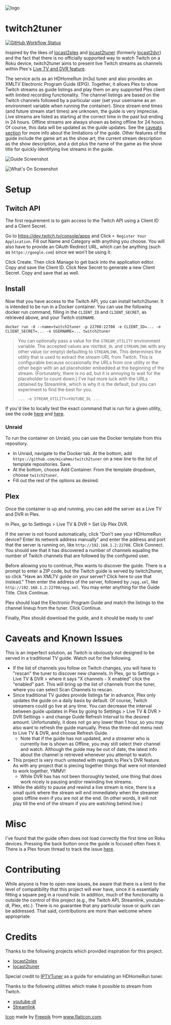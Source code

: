 ![logo](https://raw.githubusercontent.com/micahmo/twitch2tuner/master/twitch2tuner-icon.png)

# twitch2tuner

[![GitHub Workflow Status](https://img.shields.io/github/actions/workflow/status/micahmo/twitch2tuner/docker-image.yml)](https://github.com/micahmo/twitch2tuner/pkgs/container/twitch2tuner)

Inspired by the likes of [locast2plex](https://github.com/tgorgdotcom/locast2plex) and [locast2tuner](https://github.com/wouterdebie/locast2tuner) (formerly [locast2dvr](https://github.com/wouterdebie/locast2dvr)) and the fact that there is no officially supported way to watch Twitch on a Roku device, twitch2tuner aims to present live Twitch streams as channels within Plex's [Live TV and DVR feature](https://support.plex.tv/articles/225877347-live-tv-dvr/).

The service acts as an HDHomeRun (m3u) tuner and also provides an XMLTV Electronic Program Guide (EPG). Together, it allows Plex to show Twitch streams as guide listings and play them on any supported Plex client with limited recording functionality. The channel listings are based on the Twitch channels followed by a particular user (set your username as an environment variable when running the container). Since stream end times (and future stream start times) are unknown, the guide is very imprecise. Live streams are listed as starting at the correct time in the past but ending in 24 hours. Offline streams are always shown as being offline for 24 hours. Of course, this data will be updated as the guide updates. See the [caveats section](https://github.com/micahmo/twitch2tuner#caveats-and-known-issues) for more info about the limitations of the guide. Other features of the guide include the game art as the show art, the current stream description as the show description, and a dot plus the name of the game as the show title for quickly identifying live streams in the guide.

![Guide Screenshot](https://user-images.githubusercontent.com/7417301/120251579-00b58380-c250-11eb-92dc-f06aca69cd40.png)

![What's On Screenshot](https://user-images.githubusercontent.com/7417301/120251580-014e1a00-c250-11eb-8a6a-4639025f7c1b.png)

# Setup

## Twitch API

The first requirement is to gain access to the Twitch API using a Client ID and a Client Secret.

Go to https://dev.twitch.tv/console/apps and Click `+ Register Your Application`. Fill out Name and Category with anything you choose. You will also have to provide an OAuth Redirect URL, which can be anything (such as `https://google.com`) since we won't be using it.

Click Create. Then click Manage to get back into the application editor. Copy and save the Client ID. Click New Secret to generate a new Client Secret. Copy and save that as well.

## Install

Now that you have access to the Twitch API, you can install twitch2tuner. It is intended to be run in a Docker container.
You can use the following docker run command, filling in the `CLIENT_ID` and `CLIENT_SECRET`, as retrieved above, and your Twitch `USERNAME`.
```
docker run -d --name=twitch2tuner -p 22708:22708 -e CLIENT_ID=... -e CLIENT_SECRET=... -e USERNAME=... twitch2tuner
```

> You can optionally pass a value for the `STREAM_UTILITY` environment variable. The accepted values are `YOUTBUE_DL` and `STREAMLINK` with any other value (or empty) defaulting to `STREAMLINK`. This determines the utility that is used to extract the stream URL from Twitch. This is configurable because occasionally the URLs from one utility or the other begin with an ad placeholder embedded at the beginning of the stream. (Fortunately, there is no ad, but it is annoying to wait for the placeholder to count down.) I've had more luck with the URLs obtained by Streamlink, which is why it is the default, but you can experiment to find the best for you.
> ```
> ... -e STREAM_UTILITY=YOUTUBE_DL ...
> ```

If you'd like to locally test the exact command that is run for a given utility, see the code [here](https://github.com/micahmo/twitch2tuner/blob/cf30f3e12c4906e7e0eb422cf86e9acef384d52a/twitch2tuner/StreamUtility.cs#L71) and [here](https://github.com/micahmo/twitch2tuner/blob/cf30f3e12c4906e7e0eb422cf86e9acef384d52a/twitch2tuner/StreamUtility.cs#L49).

### Unraid

To run the container on Unraid, you can use the Docker template from this repository.
* In Unraid, navigate to the Docker tab. At the bottom, add `https://github.com/micahmo/twitch2tuner` on a new line to the list of template repositories. Save.
* At the bottom, choose Add Container. From the template dropdown, choose `twitch2tuner`.
* Fill out the rest of the options as desired.

## Plex

Once the container is up and running, you can add the server as a Live TV and DVR in Plex.

In Plex, go to Settings > Live TV & DVR > Set Up Plex DVR.

If the server is not found automatically, click "Don't see your HDHomeRun device? Enter its network address manually" and enter the address and port that the server is running on, like `http://192.168.1.2:22708`. Click Connect. You should see that it has discovered a number of channels equaling the number of Twitch channels that are followed by the configured user.

Before allowing you to continue, Plex wants to discover the guide. There is a prompt to enter a ZIP code, but the Twitch guide is served by twitch2tuner, so click "Have an XMLTV guide on your server? Click here to use that instead." Then enter the address of the server, followed by `/epg.xml`, like `http://192.168.1.2:22708/epg.xml`. You may enter anything for the Guide Title. Click Continue.

Plex should load the Electronic Program Guide and match the listings to the channel lineup from the tuner. Click Continue.

Finally, Plex should download the guide, and it should be ready to use!

# Caveats and Known Issues

This is an imperfect solution, as Twitch is obviously not designed to be served in a traditional TV guide. Watch out for the following.
 - If the list of channels you follow on Twitch changes, you will have to "rescan" the tuner to discover new channels. In Plex, go to Settings > Live TV & DVR > where it says "X channels - X enabled" click the "enabled" part. This will bring up the list of channels from the tuner, where you can select Scan Channels to rescan.
 - Since traditional TV guides provide listings far in advance, Plex only updates the guide on a daily basis by default. Of course, Twitch streamers could go live at any time. You can decrease the interval between guide updates in Plex by going to Settings > Live TV & DVR > DVR Settings > and change Guide Refresh Interval to the desired amount. Unfortunately, it does not go any lower than 1 hour, so you may also want to refresh the guide manually. Press the three-dot menu next to Live TV & DVR, and choose Refresh Guide.
    - Note that if the guide has not updated, and a streamer who is currently live is shown as Offline, you may still select their channel and watch. Although the guide may be out of date, the latest info about the channel is retrieved whenever you attempt to watch.
 - This project is very much untested with regards to Plex's DVR feature. As with any project that is piecing together things that were not intended to work together, YMMV!
    - While DVR has has not been thoroughly tested, one thing that does work nicely is pausing and/or rewinding live streams.
 - While the ability to pause and rewind a live stream is nice, there is a small quirk where the stream will end immediately when the streamer goes offline even if you are not at the end. (In other words, it will not play till the end of the stream if you are watching behind live.) 

# Misc

I've found that the guide often does not load correctly the first time on Roku devices. Pressing the back button once the guide is focused often fixes it. There is a Plex forum thread to track the issue [here](https://forums.plex.tv/t/bug-guide-is-blank-on-roku-until-pressing-back-button/707519).

# Contributing

While anyone is free to open new issues, be aware that there is a limit to the level of compatibility that this project will ever have, since it is essentially fitting a square peg in a round hole. In addition, much of the functionality is outside the control of this project (e.g., the Twitch API, Streamlink, youtube-dl, Plex, etc.). There is no guarantee that any particular issue or quirk can be addressed. That said, contributions are more than welcome where appropriate.

# Credits

Thanks to the following projects which provided inspiration for this project.
* [locast2plex](https://github.com/tgorgdotcom/locast2plex)
* [locast2tuner](https://github.com/wouterdebie/locast2tuner)

Special credit to [IPTVTuner](https://github.com/marklieberman/iptvtuner) as a guide for emulating an HDHomeRun tuner.

Thanks to the following utilities which make it possible to stream from Twitch.
* [youtube-dl](https://github.com/ytdl-org/youtube-dl)
* [Streamlink](https://github.com/streamlink/streamlink)

[Icon](https://www.flaticon.com/free-icon/twitch_3845873) made by <a href="https://www.freepik.com" title="Freepik">Freepik</a> from <a href="https://www.flaticon.com/" title="Flaticon">www.flaticon.com.